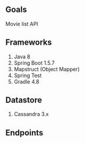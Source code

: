 
## Goals

Movie list API

## Frameworks

1. Java 8
2. Spring Boot 1.5.7
3. Mapstruct (Object Mapper)
5. Spring Test
6. Gradle 4.8

## Datastore
1. Cassandra 3.x

## Endpoints
